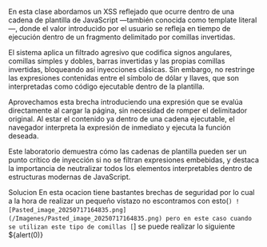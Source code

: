 En esta clase abordamos un XSS reflejado que ocurre dentro de una cadena de plantilla de JavaScript —también conocida como template literal—, donde el valor introducido por el usuario se refleja en tiempo de ejecución dentro de un fragmento delimitado por comillas invertidas.

El sistema aplica un filtrado agresivo que codifica signos angulares, comillas simples y dobles, barras invertidas y las propias comillas invertidas, bloqueando así inyecciones clásicas. Sin embargo, no restringe las expresiones contenidas entre el símbolo de dólar y llaves, que son interpretadas como código ejecutable dentro de la plantilla.

Aprovechamos esta brecha introduciendo una expresión que se evalúa directamente al cargar la página, sin necesidad de romper el delimitador original. Al estar el contenido ya dentro de una cadena ejecutable, el navegador interpreta la expresión de inmediato y ejecuta la función deseada.

Este laboratorio demuestra cómo las cadenas de plantilla pueden ser un punto crítico de inyección si no se filtran expresiones embebidas, y destaca la importancia de neutralizar todos los elementos interpretables dentro de estructuras modernas de JavaScript.

Solucion 
En esta ocacion tiene bastantes brechas de seguridad por lo cual a la hora de realizar un pequeño vistazo no escontramos con esto(`)
![Pasted_image_20250717164835.png](/Imagenes/Pasted_image_20250717164835.png)
pero en este caso cuando se utilizan este tipo de comillas [`]
se puede realizar lo siguiente
${alert(0)}